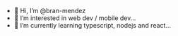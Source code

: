 - 👋 Hi, I’m @bran-mendez
- 👀 I’m interested in web dev / mobile dev...
- 🌱 I’m currently learning typescript, nodejs and react...

<!---
bran-mendez/bran-mendez is a ✨ special ✨ repository because its `README.md` (this file) appears on your GitHub profile.
You can click the Preview link to take a look at your changes.
--->

